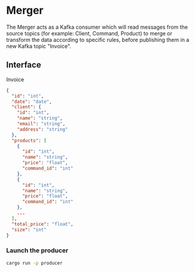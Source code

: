 # Merger

The Merger acts as a Kafka consumer which will read messages from the source topics (for example: Client, Command, Product) to merge or transform the data according to specific rules, before publishing them in a new Kafka topic "Invoice".

## Interface

Invoice
```json
{
  "id": "int",
  "date": "date",
  "client": {
    "id": "int",
    "name": "string",
    "email": "string",
    "address": "string"
  },
  "products": [
    {
      "id": "int",
      "name": "string",
      "price": "float",
      "command_id": "int"
    },
    {
      "id": "int",
      "name": "string",
      "price": "float",
      "command_id": "int"
    },
    ...
  ],
  "total_price": "float",
  "size": "int"
}
```

### Launch the producer
```bash
cargo run -p producer
```